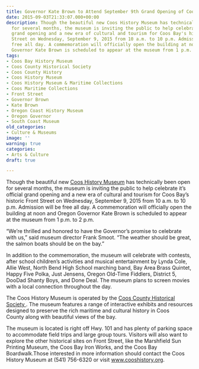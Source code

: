 ```yaml
---
title: Governor Kate Brown to Attend September 9th Grand Opening of Coos History Museum
date: 2015-09-03T21:33:07.000+00:00
description: Though the beautiful new Coos History Museum has technically been open
  for several months, the museum is inviting the public to help celebrate it's official
  grand opening and a new era of cultural and tourism for Coos Bay's historic Front
  Street on Wednesday, September 9, 2015 from 10 a.m. to 10 p.m. Admission will be
  free all day. A commemoration will officially open the building at noon and Oregon
  Governor Kate Brown is scheduled to appear at the museum from 1 p.m. to 2 p.m.
tags:
- Coos Bay History Museum
- Coos County Historical Society
- Coos County History
- Coos History Museum
- Coos History Museum & Maritime Collections
- Coos Maritime Collections
- Front Street
- Governor Brown
- Kate Brown
- Oregon Coast History Museum
- Oregon Governor
- South Coast Museum
old_categories:
- Culture & Museums
image: ''
warning: true
categories:
- Arts & Culture
draft: true

---
```

Though the beautiful new <a href="http://www.cooshistory.org/" target="_blank">Coos History Museum</a> has technically been open for several months, the museum is inviting the public to help celebrate it’s official grand opening and a new era of cultural and tourism for Coos Bay’s historic Front Street on Wednesday, September 9, 2015 from 10 a.m. to 10 p.m. Admission will be free all day. A commemoration will officially open the building at noon and Oregon Governor Kate Brown is scheduled to appear at the museum from 1 p.m. to 2 p.m.

“We’re thrilled and honored to have the Governor’s promise to celebrate with us,” said museum director Frank Smoot. “The weather should be great, the salmon boats should be on the bay.”

In addition to the commemoration, the museum will celebrate with contests, after school children’s activities and musical entertainment by Lynda Cole, Allie West, North Bend High School marching band, Bay Area Brass Quintet, Happy Five Polka, Just Jensens, Oregon Old-Time Fiddlers, District 5, DooDad Shanty Boys, and Done Deal. The museum plans to screen movies with a local connection throughout the day.

The Coos History Museum is operated by the  <a href="http://www.cooshistory.org/" target="_blank">Coos County Historical Society </a>. The museum features a range of interactive exhibits and resources designed to preserve the rich maritime and cultural history in Coos County along with beautiful views of the bay.

The museum is located is right off Hwy. 101 and has plenty of parking space to accommodate field trips and large group tours. Visitors will also want to explore the other historical sites on Front Street, like the Marshfield Sun Printing Museum, the Coos Bay Iron Works, and the Coos Bay Boardwalk.Those interested in more information should contact the Coos History Museum at (541) 756-6320 or visit <a href="http://www.cooshistory.org/" target="_blank">www.cooshistory.org</a>.